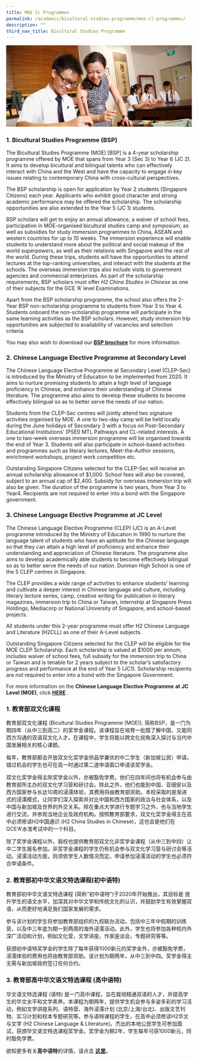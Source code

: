 ```yaml
---
title: MOE CL Programmes
permalink: /academic/bicultural-studies-programme/moe-cl-programmes/
description: ""
third_nav_title: Bicultural Studies Programme
---
```

![](/images/Homepage/masthead-academic-chinese.jpg)

### **1. Bicultural Studies Programme (BSP)**

The Bicultural Studies Programme (MOE) \[BSP\] is a 4-year scholarship programme offered by MOE that spans from Year 3 (Sec 3) to Year 6 (JC 2). It aims to develop bicultural and bilingual talents who can effectively interact with China and the West and have the capacity to engage in key issues relating to contemporary China with cross-cultural perspectives.

The BSP scholarship is open for application by Year 2 students (Singapore Citizens) each year. Applicants who exhibit good character and strong academic performance may be offered the scholarship. The scholarship opportunities are also extended to the Year 5 (JC 1) students.

BSP scholars will get to enjoy an annual allowance, a waiver of school fees, participation in MOE-organised bicultural studies camp and symposium, as well as subsidies for study immersion programmes to China, ASEAN and western countries for up to 10 weeks. The immersion experience will enable students to understand more about the political and social makeup of the world superpowers, as well as their relations with Singapore and the rest of the world. During these trips, students will have the opportunities to attend lectures at the top-ranking universities, and interact with the students at the schools. The overseas immersion trips also include visits to government agencies and commercial enterprises. As part of the scholarship requirements, BSP scholars must offer _H2 China Studies in Chinese_ as one of their subjects for the GCE ‘A’ level Examinations.

Apart from the BSP scholarship programme, the school also offers the 2-Year BSP non-scholarship programme to students from Year 3 to Year 4. Students onboard the non-scholarship programme will participate in the same learning activities as the BSP scholars. However, study immersion trip opportunities are subjected to availability of vacancies and selection criteria.

You may also wish to download our **[BSP brochure](/files/BSP-Infosheet2023.pdf)** for more information.


### **2. Chinese Language Elective Programme at Secondary Level**

The Chinese Language Elective Programme at Secondary Level (CLEP-Sec) is introduced by the Ministry of Education to be implemented from 2020. It aims to nurture promising students to attain a high level of language proficiency in Chinese, and enhance their understanding of Chinese literature. The programme also aims to develop these students to become effectively bilingual so as to better serve the needs of our nation.

Students from the CLEP-Sec centres will jointly attend two signature activities organised by MOE. A one to two-day camp will be held locally during the June holidays of Secondary 3 with a focus on Post-Secondary Educational Institutions’ (PSEI) MTL Pathways and CL-related interests. A one to two-week overseas immersion programme will be organised towards the end of Year 3. Students will also participate in school-based activities and programmes such as literary lectures, Meet-the-Author sessions, enrichment workshops, project work competition etc.

Outstanding Singapore Citizens selected for the CLEP-Sec will receive an annual scholarship allowance of $1,000. School fees will also be covered, subject to an annual cap of $2,400. Subsidy for overseas immersion trip will also be given. The duration of the programme is two years, from Year 3 to Year4. Recipients are not required to enter into a bond with the Singapore government.

### **3. Chinese Language Elective Programme at JC Level**

The Chinese Language Elective Programme (CLEP) (JC) is an A-Level programme introduced by the Ministry of Education in 1990 to nurture the language talent of students who have an aptitude for the Chinese language so that they can attain a high level of proficiency and enhance their understanding and appreciation of Chinese literature. The programme also aims to develop academically able students to become effectively bilingual so as to better serve the needs of our nation. Dunman High School is one of the 5 CLEP centres in Singapore.

The CLEP provides a wide range of activities to enhance students’ learning and cultivate a deeper interest in Chinese language and culture, including literary lecture series, camp, creative writing for publication in literary magazines, immersion trip to China or Taiwan, internship at Singapore Press Holdings, Mediacorp or National University of Singapore, and school-based projects.

All students under this 2-year programme must offer H2 Chinese Language and Literature (H2CLL) as one of their A-Level subjects.

Outstanding Singapore Citizens selected for the CLEP will be eligible for the MOE CLEP Scholarship. Each scholarship is valued at $1000 per annum, includes waiver of school fees, full subsidy for the immersion trip to China or Taiwan and is tenable for 2 years subject to the scholar’s satisfactory progress and performance at the end of Year 5 (JC1). Scholarship recipients are not required to enter into a bond with the Singapore Government.

For more information on the **Chinese Language Elective Programme** **at** **JC Level (MOE)**, click **[HERE](https://ogp-dunman-staging.netlify.app/academic/bicultural-studies-programme/h2cll-clep/)** .


### **1. **教育部双文化课程****

教育部双文化课程 (Bicultural Studies Programme (MOE)), 简称BSP，是一门为期四年（从中三到高二）的奖学金课程。该课程旨在培育一批既了解中国、又能同西方沟通的双语双文化人才。在课程中，学生将能以跨文化视角深入探讨与当代中国发展相关的核心课题。

每年，教育部都会开放双文化奖学金供品学兼优的中二学生（新加坡公民）申请。错过机会的学生也可在高一时通过第二道申请窗口申请该奖学金。

双文化奖学金得主除奖学金以外，亦被豁免学费。他们在四年间也将有机会参与由教育部所主办的双文化学习营和研讨会。除此之外，他们也能到中国、亚细安以及西方国家参与长达10周的浸濡体验，其费用将由教育部资助。本校采取的是渐进式的浸濡模式，让同学们深入探索并对比中国和西方国家的政治与社会体系，以及中国与新加坡及世界的外交关系。除在重点大学进行专题学习之外，也与当地学生进行交流，并参观当地企业及政府机构。按照教育部要求，双文化奖学金得主在高中必须修读H2中国通识 (H2 China Studies in Chinese)，这也会是他们在GCE‘A’水准考试中的一个科目。

除了奖学金课程以外，我校也提供教育部双文化非奖学金课程（从中三到中四）让中二学生报名参加。非奖学金课程的学生仍有机会参与双文化学习营与研讨会等活动。浸濡活动方面，则须依学生人数情况而定。申请参加浸濡活动的学生也必须符合申请条件。

### **2. 教育部初中华文语文特选课程(初中语特)**


教育部初中华文语文特选课程 (简称“初中语特”)于2020年开始推出，其目标是 提升学生的语文水平，加深其对中华文学和传统文化的认识，并鼓励学生有效掌握双语，从而更好地满足我们国家发展的需求。

参与该计划的学生将参加教育部组织的九校联办活动，包括中三年中假期的训练营，以及中三年底为期一到两周的海外浸濡活动。此外，学生也将参加各种校内外深广活动和计划，例如文化营，文学讲座，作家座谈会，专题研究等等。

获颁初中语特奖学金的学生除了每年获得1000新元的奖学金外，亦被豁免学费，浸濡体验的费用也将由教育部资助。该计划为期两年，从中三到中四。奖学金得主无需与新加坡政府签订任何合约。

### **3. 教育部高中华文语文特选课程** **(高中语特)**


华文语文特选课程 (语特) 是一门高中课程，旨在栽培精通双语的人才，并提高学生的华文水平和文学素养。本课程为期两年，提供学生机会参与多姿多彩的学习活动，例如文学讲座系列、语特营、海外浸濡计划 (北京/上海/台北)、出版文艺刊物、实习计划和校本专题研究等。参与语特课程的学生，在高中必须修读H2华文与文学 (H2 Chinese Language & Literature)。杰出的本地公民学生可参加面试，获颁华文语文特选课程奖学金。奖学金为期2年，学生每年可获1000新元，同时豁免学费。

欲知更多有关**高中语特**的详情，请点击 **[这里](https://ogp-dunman-staging.netlify.app/academic/bicultural-studies-programme/h2cll-clep/)**。